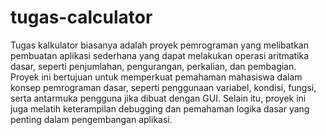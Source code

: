 # tugas-calculator
Tugas kalkulator biasanya adalah proyek pemrograman yang melibatkan pembuatan aplikasi sederhana yang dapat melakukan operasi aritmatika dasar, seperti penjumlahan, pengurangan, perkalian, dan pembagian. Proyek ini bertujuan untuk memperkuat pemahaman mahasiswa dalam konsep pemrograman dasar, seperti penggunaan variabel, kondisi, fungsi, serta antarmuka pengguna jika dibuat dengan GUI. Selain itu, proyek ini juga melatih keterampilan debugging dan pemahaman logika dasar yang penting dalam pengembangan aplikasi.
